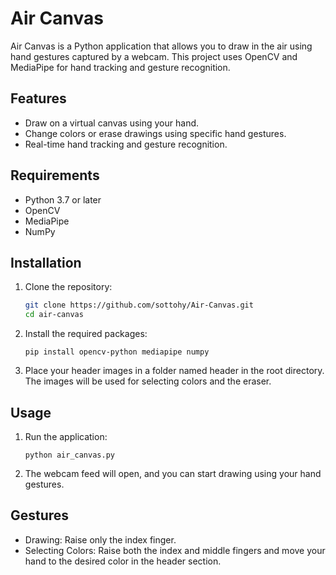 # Air Canvas

Air Canvas is a Python application that allows you to draw in the air using hand gestures captured by a webcam. This project uses OpenCV and MediaPipe for hand tracking and gesture recognition.

## Features

- Draw on a virtual canvas using your hand.
- Change colors or erase drawings using specific hand gestures.
- Real-time hand tracking and gesture recognition.

## Requirements

- Python 3.7 or later
- OpenCV
- MediaPipe
- NumPy

## Installation

1. Clone the repository:
   ```bash
   git clone https://github.com/sottohy/Air-Canvas.git
   cd air-canvas

2. Install the required packages:
   ```
   pip install opencv-python mediapipe numpy

3. Place your header images in a folder named header in the root directory. The images will be used for selecting colors and the eraser.


## Usage
1. Run the application:
   ```
   python air_canvas.py

2. The webcam feed will open, and you can start drawing using your hand gestures.


## Gestures
- Drawing: Raise only the index finger.
- Selecting Colors: Raise both the index and middle fingers and move your hand to the desired color in the header section.




